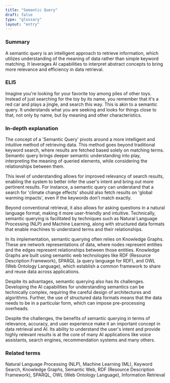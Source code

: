 ```yaml
---
title: "Semantic Query"
draft: false
type: "glossary"
layout: "entry"
---
```


### Summary
A semantic query is an intelligent approach to retrieve information, which utilizes understanding of the meaning of data rather than simple keyword matching. It leverages AI capabilities to interpret abstract concepts to bring more relevance and efficiency in data retrieval.

### ELI5
Imagine you're looking for your favorite toy among piles of other toys. Instead of just searching for the toy by its name, you remember that it's a red car and plays a jingle, and search this way. This is akin to a semantic query. It understands what you are seeking and looks for things close to that, not only by name, but by meaning and other characteristics.

### In-depth explanation
The concept of a 'Semantic Query' pivots around a more intelligent and intuitive method of retrieving data. This method goes beyond traditional keyword search, where results are fetched based solely on matching terms. Semantic query brings deeper semantic understanding into play, interpreting the meaning of queried elements, while considering the relationships between them. 

This level of understanding allows for improved relevancy of search results, enabling the system to better infer the user's intent and bring out more pertinent results. For instance, a semantic query can understand that a search for 'climate change effects' should also fetch results on 'global warming impacts', even if the keywords don’t match exactly. 

Beyond conventional retrieval, it also allows for asking questions in a natural language format, making it more user-friendly and intuitive. Technically, semantic querying is facilitated by techniques such as Natural Language Processing (NLP) and Machine Learning, along with structured data formats that enable machines to understand terms and their relationships.

In its implementation, semantic querying often relies on Knowledge Graphs. These are network representations of data, where nodes represent entities and the edges represent relationships between those entities. Knowledge Graphs are built using semantic web technologies like RDF (Resource Description Framework), SPARQL (a query language for RDF), and OWL (Web Ontology Language), which establish a common framework to share and reuse data across applications.

Despite its advantages, semantic querying also has its challenges. Developing the AI capabilities for understanding semantics can be technically complex, requiring the careful design of architectures and algorithms. Further, the use of structured data formats means that the data needs to be in a particular form, which can impose pre-processing overheads.

Despite the challenges, the benefits of semantic querying in terms of relevance, accuracy, and user experience make it an important concept in data retrieval and AI. Its ability to understand the user's intent and provide highly relevant results is at the core of many AI applications like voice assistants, search engines, recommendation systems and many others.

### Related terms
Natural Language Processing (NLP), Machine Learning (ML), Keyword Search, Knowledge Graphs, Semantic Web, RDF (Resource Description Framework), SPARQL, OWL (Web Ontology Language), Information Retrieval

